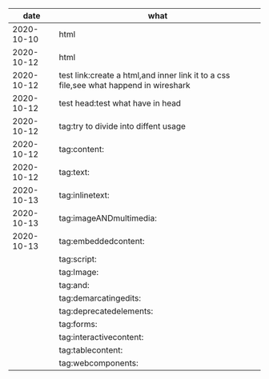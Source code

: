| date       | what                                                                                  |
|------------|---------------------------------------------------------------------------------------|
| 2020-10-10 | html                                                                                  |
| 2020-10-12 | html                                                                                  |
| 2020-10-12 | test link:create a html,and inner link it to a css file,see what happend in wireshark |
| 2020-10-12 | test head:test what have in head                                                      |
| 2020-10-12 | tag:try to divide into diffent  usage                                                 |
| 2020-10-12 | tag:content:                                                                          |
| 2020-10-12 | tag:text:                                                                             |
| 2020-10-13 | tag:inlinetext:                                                                       |
| 2020-10-13 | tag:imageANDmultimedia:                                                               |
| 2020-10-13 | tag:embeddedcontent:                                                                  |
|            | tag:script:                                                                           |
|            | tag:Image:                                                                            |
|            | tag:and:                                                                              |
|            | tag:demarcatingedits:                                                                 |
|            | tag:deprecatedelements:                                                               |
|            | tag:forms:                                                                            |
|            | tag:interactivecontent:                                                               |
|            | tag:tablecontent:                                                                     |
|            | tag:webcomponents:                                                                    |
